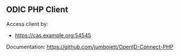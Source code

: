 ## ODIC PHP Client

Access client by:
- https://cas.example.org:54545

Documentation: https://github.com/jumbojett/OpenID-Connect-PHP